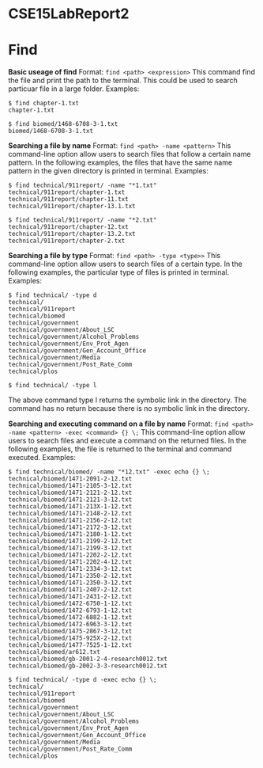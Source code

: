 # CSE15LabReport2

Find
=====
**Basic useage of find** 
Format: `find <path> <expression>`
This command find the file and print the path to the terminal. This could be used to search particuar file in a large folder.
Examples:
````
$ find chapter-1.txt
chapter-1.txt
````
````
$ find biomed/1468-6708-3-1.txt
biomed/1468-6708-3-1.txt
````

**Searching a file by name** 
Format: `find <path> -name <pattern>`
This command-line option allow users to search files that follow a certain name pattern.
In the following examples, the files that have the same name pattern in the given directory is printed in terminal.
Examples:
````
$ find technical/911report/ -name "*1.txt"
technical/911report/chapter-1.txt
technical/911report/chapter-11.txt
technical/911report/chapter-13.1.txt
````
````
$ find technical/911report/ -name "*2.txt"
technical/911report/chapter-12.txt
technical/911report/chapter-13.2.txt
technical/911report/chapter-2.txt
````

**Searching a file by type** 
Format: `find <path> -type <type>>`
This command-line option allow users to search files of a certain type.
In the following examples, the particular type of files is printed in terminal.
Examples:
````
$ find technical/ -type d
technical/
technical/911report
technical/biomed
technical/government
technical/government/About_LSC
technical/government/Alcohol_Problems
technical/government/Env_Prot_Agen
technical/government/Gen_Account_Office
technical/government/Media
technical/government/Post_Rate_Comm
technical/plos
````
````
$ find technical/ -type l
````
The above command type l returns the symbolic link in the directory. The command has no return because there is no symbolic link in the directory.

**Searching and executing command on a file by name** 
Format: `find <path> -name <pattern> -exec <command> {} \;`
This command-line option allow users to search files and execute a command on the returned files.
In the following examples, the file is returned to the terminal and command executed.
Examples:
````
$ find technical/biomed/ -name "*12.txt" -exec echo {} \;
technical/biomed/1471-2091-2-12.txt
technical/biomed/1471-2105-3-12.txt
technical/biomed/1471-2121-2-12.txt
technical/biomed/1471-2121-3-12.txt
technical/biomed/1471-213X-1-12.txt
technical/biomed/1471-2148-2-12.txt
technical/biomed/1471-2156-2-12.txt
technical/biomed/1471-2172-3-12.txt
technical/biomed/1471-2180-1-12.txt
technical/biomed/1471-2199-2-12.txt
technical/biomed/1471-2199-3-12.txt
technical/biomed/1471-2202-2-12.txt
technical/biomed/1471-2202-4-12.txt
technical/biomed/1471-2334-3-12.txt
technical/biomed/1471-2350-2-12.txt
technical/biomed/1471-2350-3-12.txt
technical/biomed/1471-2407-2-12.txt
technical/biomed/1471-2431-2-12.txt
technical/biomed/1472-6750-1-12.txt
technical/biomed/1472-6793-1-12.txt
technical/biomed/1472-6882-1-12.txt
technical/biomed/1472-6963-3-12.txt
technical/biomed/1475-2867-3-12.txt
technical/biomed/1475-925X-2-12.txt
technical/biomed/1477-7525-1-12.txt
technical/biomed/ar612.txt
technical/biomed/gb-2001-2-4-research0012.txt
technical/biomed/gb-2002-3-3-research0012.txt
````
````
$ find technical/ -type d -exec echo {} \;
technical/
technical/911report
technical/biomed
technical/government
technical/government/About_LSC
technical/government/Alcohol_Problems
technical/government/Env_Prot_Agen
technical/government/Gen_Account_Office
technical/government/Media
technical/government/Post_Rate_Comm
technical/plos
````
